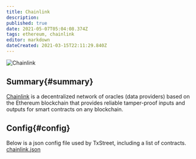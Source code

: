```yaml
---
title: Chainlink
description:
published: true
date: 2021-05-07T05:04:08.374Z
tags: ethereum, chainlink
editor: markdown
dateCreated: 2021-03-15T22:11:29.840Z
---
```


![Chainlink](https://txstreet.com/static/img/singles/house_logos/chainlink.png)

## Summary{#summary}

[Chainlink](https://chain.link/) is a decentralized network of oracles (data providers) based on the Ethereum blockchain that provides reliable tamper-proof inputs and outputs for smart contracts on any blockchain.

## Config{#config}

Below is a json config file used by TxStreet, including a list of contracts. [chainlink.json](/ethereum/houses/chainlink.json)